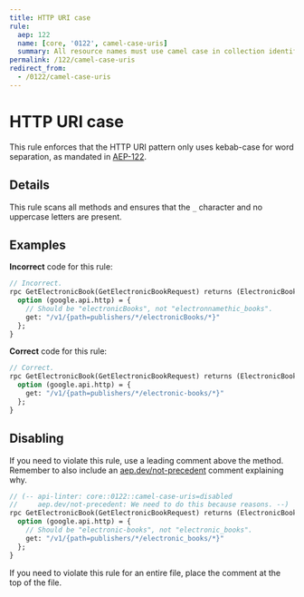 ```yaml
---
title: HTTP URI case
rule:
  aep: 122
  name: [core, '0122', camel-case-uris]
  summary: All resource names must use camel case in collection identifiers.
permalink: /122/camel-case-uris
redirect_from:
  - /0122/camel-case-uris
---
```


# HTTP URI case

This rule enforces that the HTTP URI pattern only uses kebab-case for word
separation, as mandated in [AEP-122][].

## Details

This rule scans all methods and ensures that the `_` character and no uppercase
letters are present.


## Examples

**Incorrect** code for this rule:

```proto
// Incorrect.
rpc GetElectronicBook(GetElectronicBookRequest) returns (ElectronicBook) {
  option (google.api.http) = {
    // Should be "electronicBooks", not "electronnamethic_books".
    get: "/v1/{path=publishers/*/electronicBooks/*}"
  };
}
```

**Correct** code for this rule:

```proto
// Correct.
rpc GetElectronicBook(GetElectronicBookRequest) returns (ElectronicBook) {
  option (google.api.http) = {
    get: "/v1/{path=publishers/*/electronic-books/*}"
  };
}
```

## Disabling

If you need to violate this rule, use a leading comment above the method.
Remember to also include an [aep.dev/not-precedent][] comment explaining why.

```proto
// (-- api-linter: core::0122::camel-case-uris=disabled
//     aep.dev/not-precedent: We need to do this because reasons. --)
rpc GetElectronicBook(GetElectronicBookRequest) returns (ElectronicBook) {
  option (google.api.http) = {
    // Should be "electronic-books", not "electronic_books".
    get: "/v1/{path=publishers/*/electronic_books/*}"
  };
}
```

If you need to violate this rule for an entire file, place the comment at the
top of the file.

[aep-122]: https://aep.dev/122
[aep.dev/not-precedent]: https://aep.dev/not-precedent
